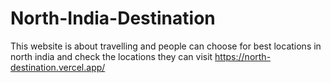 # North-India-Destination
This website is about travelling and people can choose for best locations in north india and check the locations they can visit
https://north-destination.vercel.app/
